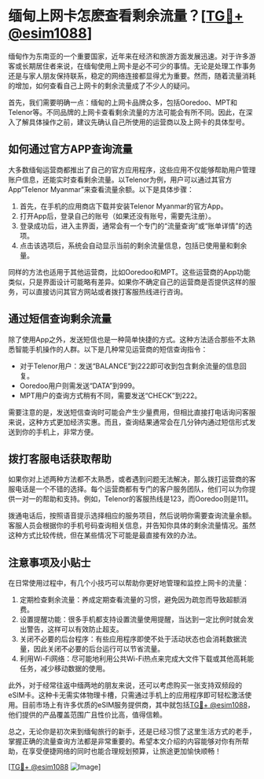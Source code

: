 # 缅甸上网卡怎麽查看剩余流量？[[TG💪+ @esim1088](https://t.me/s/esim1088)]

缅甸作为东南亚的一个重要国家，近年来在经济和旅游方面发展迅速。对于许多游客或长期居住者来说，在缅甸使用上网卡是必不可少的事情。无论是处理工作事务还是与家人朋友保持联系，稳定的网络连接都显得尤为重要。然而，随着流量消耗的增加，如何查看自己上网卡的剩余流量成了不少人的疑问。

首先，我们需要明确一点：缅甸的上网卡品牌众多，包括Ooredoo、MPT和Telenor等。不同品牌的上网卡查看剩余流量的方法可能会有所不同。因此，在深入了解具体操作之前，建议先确认自己所使用的运营商以及上网卡的具体型号。

## **如何通过官方APP查询流量**

大多数缅甸运营商都推出了自己的官方应用程序，这些应用不仅能够帮助用户管理账户信息，还能实时查看剩余流量。以Telenor为例，用户可以通过其官方App“Telenor Myanmar”来查看流量余额。以下是具体步骤：

1. 首先，在手机的应用商店下载并安装Telenor Myanmar的官方App。
2. 打开App后，登录自己的账号（如果还没有账号，需要先注册）。
3. 登录成功后，进入主界面，通常会有一个专门的“流量查询”或“账单详情”的选项。
4. 点击该选项后，系统会自动显示当前的剩余流量信息，包括已使用量和剩余量。

同样的方法也适用于其他运营商，比如Ooredoo和MPT。这些运营商的App功能类似，只是界面设计可能略有差异。如果你不确定自己的运营商是否提供这样的服务，可以直接访问其官方网站或者拨打客服热线进行咨询。

## **通过短信查询剩余流量**

除了使用App之外，发送短信也是一种简单快捷的方式。这种方法适合那些不太熟悉智能手机操作的人群。以下是几种常见运营商的短信查询指令：

- 对于Telenor用户：发送“BALANCE”到222即可收到包含剩余流量的信息回复。
- Ooredoo用户则需发送“DATA”到999。
- MPT用户的查询方式稍有不同，需要发送“CHECK”到222。

需要注意的是，发送短信查询时可能会产生少量费用，但相比直接打电话询问客服来说，这种方式更加经济实惠。而且，查询结果通常会在几分钟内通过短信形式发送到你的手机上，非常方便。

## **拨打客服电话获取帮助**

如果你对上述两种方法都不太熟悉，或者遇到问题无法解决，那么拨打运营商的客服电话是一个不错的选择。每个运营商都有专门的客户服务团队，他们可以为你提供一对一的帮助和支持。例如，Telenor的客服热线是123，而Ooredoo则是111。

拨通电话后，按照语音提示选择相应的服务项目，然后说明你需要查询流量余额。客服人员会根据你的手机号码查询相关信息，并告知你具体的剩余流量情况。虽然这种方式比较传统，但在某些情况下可能是最直接有效的办法。

## **注意事项及小贴士**

在日常使用过程中，有几个小技巧可以帮助你更好地管理和监控上网卡的流量：

1. 定期检查剩余流量：养成定期查看流量的习惯，避免因为疏忽而导致超额消费。
2. 设置提醒功能：很多手机都支持设置流量使用提醒，当达到一定比例时就会发出警告，这样可以有效防止超支。
3. 关闭不必要的后台程序：有些应用程序即使不处于活动状态也会消耗数据流量，因此关闭不必要的后台运行可以节省流量。
4. 利用Wi-Fi网络：尽可能地利用公共Wi-Fi热点来完成大文件下载或其他高耗能任务，减少移动数据的使用。

此外，对于经常往返中缅两地的朋友来说，还可以考虑购买一张支持双频段的eSIM卡。这种卡无需实体物理卡槽，只需通过手机上的应用程序即可轻松激活使用。目前市场上有许多优质的eSIM服务提供商，其中就包括[TG💪+ @esim1088](https://t.me/s/esim1088)，他们提供的产品覆盖范围广且性价比高，值得信赖。

总之，无论你是初次来到缅甸旅行的新手，还是已经习惯了这里生活方式的老手，掌握正确的流量查询方法都是非常重要的。希望本文介绍的内容能够对你有所帮助，在享受便捷网络的同时也能合理规划预算，让旅途更加愉快顺畅！

[[TG💪+ @esim1088](https://t.me/s/esim1088) ![Image](https://i.postimg.cc/4NQfJmqS/Snipaste-2025-05-13-00-14-12.png)]